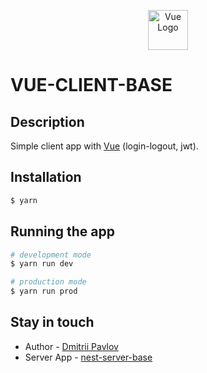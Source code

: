 <p align="center">
  <a href="https://vuejs.org/" target="blank"><img src="https://vuejs.org/logo.svg" height="64" alt="Vue Logo" /></a>
</p>

# VUE-CLIENT-BASE

## Description

Simple client app with [Vue](https://github.com/nestjs/nest) (login-logout, jwt).

## Installation

```bash
$ yarn
```

## Running the app

```bash
# development mode
$ yarn run dev

# production mode
$ yarn run prod
```

## Stay in touch

- Author - [Dmitrii Pavlov](https://github.com/dmrompav)
- Server App - [nest-server-base](https://github.com/dmrompav/nest-server-base)
